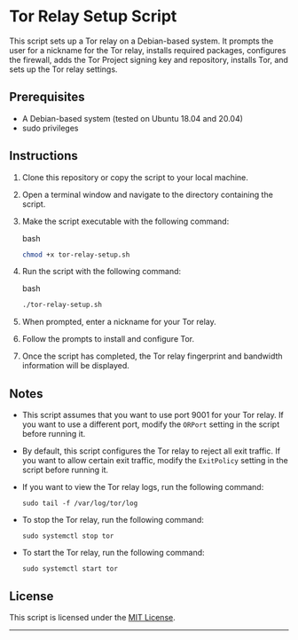 Tor Relay Setup Script
======================

This script sets up a Tor relay on a Debian-based system. It prompts the user for a nickname for the Tor relay, installs required packages, configures the firewall, adds the Tor Project signing key and repository, installs Tor, and sets up the Tor relay settings.

Prerequisites
-------------

*   A Debian-based system (tested on Ubuntu 18.04 and 20.04)
*   sudo privileges

Instructions
------------

1.  Clone this repository or copy the script to your local machine.
    
2.  Open a terminal window and navigate to the directory containing the script.
    
3.  Make the script executable with the following command:
    
    bash
    
    ```bash
    chmod +x tor-relay-setup.sh
    ```
    
4.  Run the script with the following command:
    
    bash
    
    ```bash
    ./tor-relay-setup.sh
    ```
    
5.  When prompted, enter a nickname for your Tor relay.
    
6.  Follow the prompts to install and configure Tor.
    
7.  Once the script has completed, the Tor relay fingerprint and bandwidth information will be displayed.
    

Notes
-----

*   This script assumes that you want to use port 9001 for your Tor relay. If you want to use a different port, modify the `ORPort` setting in the script before running it.
    
*   By default, this script configures the Tor relay to reject all exit traffic. If you want to allow certain exit traffic, modify the `ExitPolicy` setting in the script before running it.
    
*   If you want to view the Tor relay logs, run the following command:
    
    ```
    sudo tail -f /var/log/tor/log
    ```
    
*   To stop the Tor relay, run the following command:
    
    ```
    sudo systemctl stop tor
    ```
    
*   To start the Tor relay, run the following command:
    
    ```
    sudo systemctl start tor
    ```
    

License
-------

This script is licensed under the [MIT License](https://github.com/username/repo/blob/master/LICENSE).

---
